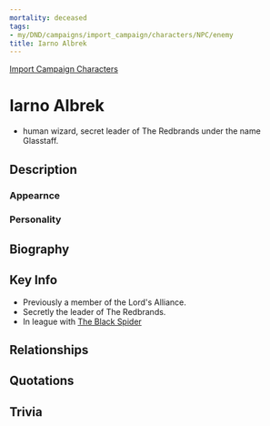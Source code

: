 ```yaml
---
mortality: deceased
tags:
- my/DND/campaigns/import_campaign/characters/NPC/enemy
title: Iarno Albrek
---
```


[Import Campaign Characters](/dnd/characters/)

# Iarno Albrek

- human wizard, secret leader of The Redbrands under the name Glasstaff.

## Description

### Appearnce

### Personality

## Biography

## Key Info

- Previously a member of the Lord's Alliance.
- Secretly the leader of The Redbrands.
- In league with [The Black Spider](/dnd/characters/npcs/nezznar-the-black-spider/) 

## Relationships

## Quotations

## Trivia